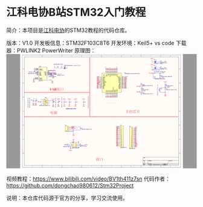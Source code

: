 # 江科电协B站STM32入门教程

简介：本项目是[江科电协](https://space.bilibili.com/383400717)的STM32教程的代码仓库。

版本：V1.0
开发板信息：STM32F103C8T6
开发环境：Keil5+ vs code
下载器：PWLINK2 PowerWriter
原理图：
![alt text](img/image.png)

视频教程：https://www.bilibili.com/video/BV1th411z7sn
代码作者：https://github.com/dongchao980612/Stm32Project

说明：本仓库代码源于官方的分享，学习交流使用。